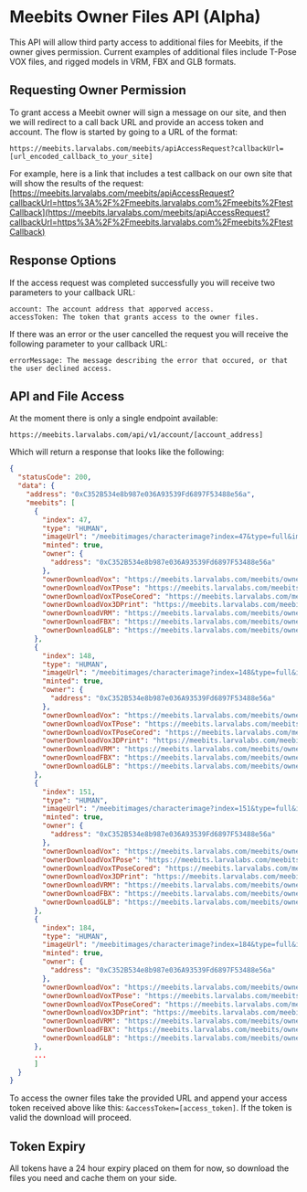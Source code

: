 # Meebits Owner Files API (Alpha)

This API will allow third party access to additional files for Meebits, if the owner gives permission. Current examples of additional files include T-Pose VOX files, and rigged models in VRM, FBX and GLB formats.

## Requesting Owner Permission

To grant access a Meebit owner will sign a message on our site, and then we will redirect to a call back URL and provide an access token and account. The flow is started by going to a URL of the format:

```
https://meebits.larvalabs.com/meebits/apiAccessRequest?callbackUrl=[url_encoded_callback_to_your_site]
```

For example, here is a link that includes a test callback on our own site that will show the results of the request: [https://meebits.larvalabs.com/meebits/apiAccessRequest?callbackUrl=https%3A%2F%2Fmeebits.larvalabs.com%2Fmeebits%2FtestCallback](https://meebits.larvalabs.com/meebits/apiAccessRequest?callbackUrl=https%3A%2F%2Fmeebits.larvalabs.com%2Fmeebits%2FtestCallback)

## Response Options

If the access request was completed successfully you will receive two parameters to your callback URL:
```
account: The account address that apporved access.
accessToken: The token that grants access to the owner files.
```

If there was an error or the user cancelled the request you will receive the following parameter to your callback URL:
```
errorMessage: The message describing the error that occured, or that the user declined access.
```

## API and File Access

At the moment there is only a single endpoint available:

```
https://meebits.larvalabs.com/api/v1/account/[account_address]
```

Which will return a response that looks like the following:
```json
{
  "statusCode": 200,
  "data": {
    "address": "0xC352B534e8b987e036A93539Fd6897F53488e56a",
    "meebits": [
      {
        "index": 47,
        "type": "HUMAN",
        "imageUrl": "/meebitimages/characterimage?index=47&type=full&imageType=jpg",
        "minted": true,
        "owner": {
          "address": "0xC352B534e8b987e036A93539Fd6897F53488e56a"
        },
        "ownerDownloadVox": "https://meebits.larvalabs.com/meebits/ownerdownload?tpose=false&file=vox&index=47",
        "ownerDownloadVoxTPose": "https://meebits.larvalabs.com/meebits/ownerdownload?tpose=true&file=vox_filled&index=47",
        "ownerDownloadVoxTPoseCored": "https://meebits.larvalabs.com/meebits/ownerdownload?tpose=true&file=vox&index=47",
        "ownerDownloadVox3DPrint": "https://meebits.larvalabs.com/meebits/ownerdownload?tpose=true&file=print&index=47",
        "ownerDownloadVRM": "https://meebits.larvalabs.com/meebits/ownerdownload?tpose=true&file=vrm&index=47",
        "ownerDownloadFBX": "https://meebits.larvalabs.com/meebits/ownerdownload?tpose=true&file=fbx&index=47",
        "ownerDownloadGLB": "https://meebits.larvalabs.com/meebits/ownerdownload?tpose=true&file=glb&index=47"
      },
      {
        "index": 148,
        "type": "HUMAN",
        "imageUrl": "/meebitimages/characterimage?index=148&type=full&imageType=jpg",
        "minted": true,
        "owner": {
          "address": "0xC352B534e8b987e036A93539Fd6897F53488e56a"
        },
        "ownerDownloadVox": "https://meebits.larvalabs.com/meebits/ownerdownload?tpose=false&file=vox&index=148",
        "ownerDownloadVoxTPose": "https://meebits.larvalabs.com/meebits/ownerdownload?tpose=true&file=vox_filled&index=148",
        "ownerDownloadVoxTPoseCored": "https://meebits.larvalabs.com/meebits/ownerdownload?tpose=true&file=vox&index=148",
        "ownerDownloadVox3DPrint": "https://meebits.larvalabs.com/meebits/ownerdownload?tpose=true&file=print&index=148",
        "ownerDownloadVRM": "https://meebits.larvalabs.com/meebits/ownerdownload?tpose=true&file=vrm&index=148",
        "ownerDownloadFBX": "https://meebits.larvalabs.com/meebits/ownerdownload?tpose=true&file=fbx&index=148",
        "ownerDownloadGLB": "https://meebits.larvalabs.com/meebits/ownerdownload?tpose=true&file=glb&index=148"
      },
      {
        "index": 151,
        "type": "HUMAN",
        "imageUrl": "/meebitimages/characterimage?index=151&type=full&imageType=jpg",
        "minted": true,
        "owner": {
          "address": "0xC352B534e8b987e036A93539Fd6897F53488e56a"
        },
        "ownerDownloadVox": "https://meebits.larvalabs.com/meebits/ownerdownload?tpose=false&file=vox&index=151",
        "ownerDownloadVoxTPose": "https://meebits.larvalabs.com/meebits/ownerdownload?tpose=true&file=vox_filled&index=151",
        "ownerDownloadVoxTPoseCored": "https://meebits.larvalabs.com/meebits/ownerdownload?tpose=true&file=vox&index=151",
        "ownerDownloadVox3DPrint": "https://meebits.larvalabs.com/meebits/ownerdownload?tpose=true&file=print&index=151",
        "ownerDownloadVRM": "https://meebits.larvalabs.com/meebits/ownerdownload?tpose=true&file=vrm&index=151",
        "ownerDownloadFBX": "https://meebits.larvalabs.com/meebits/ownerdownload?tpose=true&file=fbx&index=151",
        "ownerDownloadGLB": "https://meebits.larvalabs.com/meebits/ownerdownload?tpose=true&file=glb&index=151"
      },
      {
        "index": 184,
        "type": "HUMAN",
        "imageUrl": "/meebitimages/characterimage?index=184&type=full&imageType=jpg",
        "minted": true,
        "owner": {
          "address": "0xC352B534e8b987e036A93539Fd6897F53488e56a"
        },
        "ownerDownloadVox": "https://meebits.larvalabs.com/meebits/ownerdownload?tpose=false&file=vox&index=184",
        "ownerDownloadVoxTPose": "https://meebits.larvalabs.com/meebits/ownerdownload?tpose=true&file=vox_filled&index=184",
        "ownerDownloadVoxTPoseCored": "https://meebits.larvalabs.com/meebits/ownerdownload?tpose=true&file=vox&index=184",
        "ownerDownloadVox3DPrint": "https://meebits.larvalabs.com/meebits/ownerdownload?tpose=true&file=print&index=184",
        "ownerDownloadVRM": "https://meebits.larvalabs.com/meebits/ownerdownload?tpose=true&file=vrm&index=184",
        "ownerDownloadFBX": "https://meebits.larvalabs.com/meebits/ownerdownload?tpose=true&file=fbx&index=184",
        "ownerDownloadGLB": "https://meebits.larvalabs.com/meebits/ownerdownload?tpose=true&file=glb&index=184"
      },
      ...
      ]
  }
}
```

To access the owner files take the provided URL and append your access token received above like this: `&accessToken=[access_token]`. If the token is valid the download will proceed.

## Token Expiry

All tokens have a 24 hour expiry placed on them for now, so download the files you need and cache them on your side.
